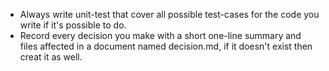 - Always write unit-test that cover all possible test-cases for the code you write if it's possible to do.
- Record every decision you make with a short one-line summary and files affected in a document named decision.md, if it doesn't exist then creat it as well.
